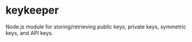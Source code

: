 # keykeeper
Node.js module for storing/retrieving public keys, private keys, symmetric keys, and API keys.
